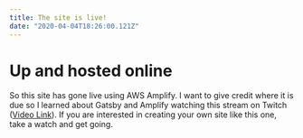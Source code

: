 ```yaml
---
title: The site is live!
date: "2020-04-04T18:26:00.121Z"
---
```


# Up and hosted online

So this site has gone live using AWS Amplify.  I want to give credit 
where it is due so I learned about Gatsby and Amplify watching this
stream on Twitch ([Video Link](https://www.twitch.tv/videos/580125165)).
If you are interested in creating your own site like this one, take a
watch and get going.

